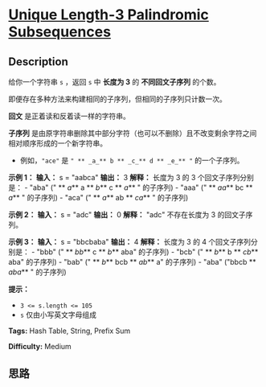 # [Unique Length-3 Palindromic Subsequences][title]

## Description

给你一个字符串 `s` ，返回 `s` 中 **长度为 3** 的 **不同回文子序列** 的个数。

即便存在多种方法来构建相同的子序列，但相同的子序列只计数一次。

**回文** 是正着读和反着读一样的字符串。

**子序列** 是由原字符串删除其中部分字符（也可以不删除）且不改变剩余字符之间相对顺序形成的一个新字符串。

  * 例如，`"ace"` 是 `" ** _a_** b ** _c_** d ** _e_** "` 的一个子序列。

**示例 1：**
            **输入：** s = "aabca"    **输出：** 3    **解释：** 长度为 3 的 3 个回文子序列分别是：    - "aba" (" ** _a_** a ** _b_** c ** _a_** " 的子序列)    - "aaa" (" ** _aa_** bc ** _a_** " 的子序列)    - "aca" (" ** _a_** ab ** _ca_** " 的子序列)    

**示例 2：**
            **输入：** s = "adc"    **输出：** 0    **解释：** "adc" 不存在长度为 3 的回文子序列。    

**示例 3：**
            **输入：** s = "bbcbaba"    **输出：** 4    **解释：** 长度为 3 的 4 个回文子序列分别是：    - "bbb" (" ** _bb_** c ** _b_** aba" 的子序列)    - "bcb" (" ** _b_** b ** _cb_** aba" 的子序列)    - "bab" (" ** _b_** bcb ** _ab_** a" 的子序列)    - "aba" ("bbcb ** _aba_** " 的子序列)    

**提示：**

  * `3 <= s.length <= 105`
  * `s` 仅由小写英文字母组成


**Tags:** Hash Table, String, Prefix Sum

**Difficulty:** Medium

## 思路

[title]: https://leetcode-cn.com/problems/unique-length-3-palindromic-subsequences
